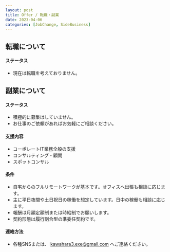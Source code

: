 ```yaml
---
layout: post
title: Offer / 転職・副業
date: 2023-04-06
categories: [JobChange, SideBusiness]
---
```


## 転職について

#### ステータス

- 現在は転職を考えておりません。

## 副業について

#### ステータス

- 積極的に募集はしていません。
- お仕事のご依頼があればお気軽にご相談ください。

#### 支援内容

- コーポレートIT業務全般の支援
- コンサルティング・顧問
- スポットコンサル

#### 条件

- 自宅からのフルリモートワークが基本です。オフィスへ出張も相談に応じます。
- 主に平日夜間や土日祝日の稼働を想定しています。日中の稼働も相談に応じます。
- 報酬は月額定額制または時給制でお願いします。
- 契約形態は履行割合型の準委任契約です。

#### 連絡方法

- 各種SNSまたは、 [kawahara3.exe@gmail.com](mailto:kawahara3.exe@gmail.com) へご連絡ください。
